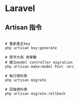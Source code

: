 # Laravel

## Artisan 指令

```bash=

# 重新產生key
php artisan key:generate

# 首字大寫 用單數
# 建立model controller migration
php artisan make:model Post -mrc

# 執行資料表
php artisan migrate

# 回復資料表
php artisan migrate:rollback


```